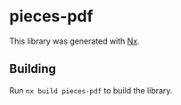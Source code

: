 # pieces-pdf

This library was generated with [Nx](https://nx.dev).

## Building

Run `nx build pieces-pdf` to build the library.
